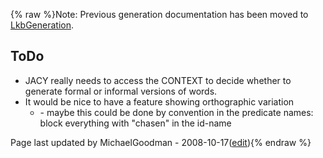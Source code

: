 {% raw %}Note: Previous generation documentation has been moved to
[LkbGeneration](https://blog.inductorsoftware.com/docsproto/tools/LkbGeneration).

## ToDo

- JACY really needs to access the CONTEXT to decide whether to
generate formal or informal versions of words.
- It would be nice to have a feature showing orthographic variation
  - \- maybe this could be done by convention in the predicate
names: block everything with "chasen" in the id-name

Page last updated by MichaelGoodman - 2008-10-17([edit](https://github.com/delph-in/docs/wiki/JacyGeneration/_edit)){% endraw %}